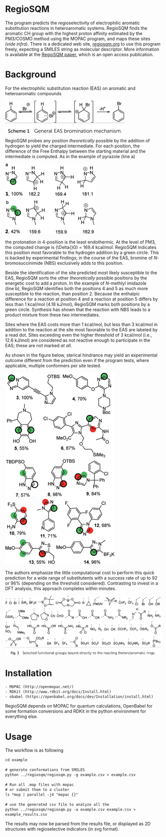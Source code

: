 

# RegioSQM

The program predicts the regioselectivity of electrophilic aromatic
substitution reactions in heteroaromatic systems. RegioSQM finds the
aromatic CH group with the highest proton affinity estimated by the
PM3/COSMO method using the MOPAC program, and maps these sites (*vide
infra*).  There is a dedicated web site, [regiosqm.org](http://regiosqm.org) to use this
program freely, expecting a SMILES string as molecular descriptor.
More information is available at the [RegioSQM paper](https://doi.org/10.1039/C7SC04156J), which is an open
access publication.


# Background

For the electrophilic substitution reaction (EAS) on aromatic and
heteroaromatic compounds

![img](./doc_support/scheme_1_050.png)

RegioSQM probes any position *theoretically* possible by the addition
of hydrogen to yield the charged intermediate.  For each position, the
difference of the Free Enthalpy between the starting material and the
intermediate is computed.  As in the example of pyrazole (line a)

![img](./doc_support/figure_1_050.png)

the protonation in 4-position is the least endothermic.  At the level
of PM3, the computed change is \(\Delta{}G\) = 169.4 kcal/mol.  RegioSQM
indicates this position most favorable to the hydrogen addition by a
green circle.  This is backed by experimental findings; in the course
of the EAS, bromine of *N*-bromosuccinimide (NBS) exclusively adds to
this position.

Beside the identification of the site predicted most likely
susceptible to the EAS, RegioSQM sorts the other *theoretically*
possible positions by the energetic cost to add a proton.  In the
example of *N*-methlyl imidazole (line b), RegioSQM identifies both
the positions 4 and 5 as much more susceptible to the reaction, than
position 2.  Because the enthalpic difference for a reaction at
position 4 and a reaction at position 5 differs by less than
1 kcal/mol (4.18 kJ/mol), RegioSQM marks both positions by a green
circle.  Synthesis has shown that the reaction with NBS leads to a
product mixture from these two intermediates.

Sites where the EAS costs more than 1 kcal/mol, but less than
3 kcal/mol in addition to the reaction at the site most favorable to
the EAS are labeled by a read dot.  Sites exceeding even the higher
threshold of 3 kcal/mol (i.e., 12.6 kJ/mol) are considered as not
reactive enough to participate in the EAS; these are not marked *at
all*.

As shown in the figure below, sterical hindrance may yield an
experimental outcome different from the prediction even if the program
tests, where applicable, multiple conformers per site tested.

![img](./doc_support/figure_4_050.png)

The authors emphasize the little computational cost to perform this
quick prediction for a wide range of substitutents with a success rate
of up to 92 or 96% (depending on the threshold considered).
Contrasting to invest in a DFT analysis, this approach completes
within minutes.

![img](./doc_support/figure_3_050.png)


# Installation

    - MOPAC (http://openmopac.net/)
    - RDKit (http://www.rdkit.org/docs/Install.html)
    - obabel (https://openbabel.org/docs/dev/Installation/install.html)

RegioSQM depends on MOPAC for quantum calculations, OpenBabel for some
formation conversions and RDKit in the python environment for
everything else.


# Usage

The workflow is as following

    cd example
    
    # generate conformations from SMILES
    python ../regiosqm/regiosqm.py -g example.csv > example.csv
    
    # Run all .mop files with mopac
    # or submit them to a cluster
    ls *mop | parallel -j4 "mopac {}"
    
    # use the generated csv file to analyze all the 
    python ../regiosqm/regiosqm.py -a example.csv example.csv > example_results.csv

The results may now be parsed from the results file, or displayed as
2D structures with regioselective indicators (in svg format).


